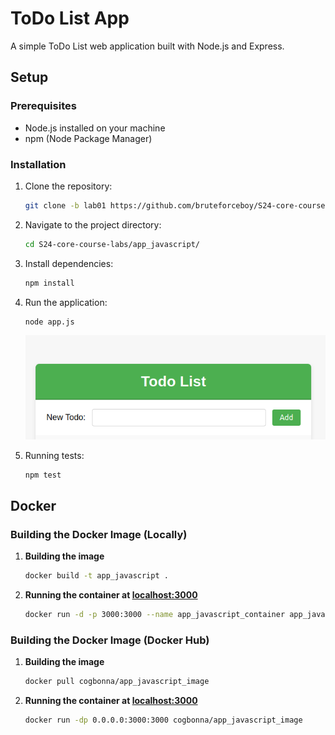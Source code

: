 # ToDo List App

A simple ToDo List web application built with Node.js and Express.

## Setup

### Prerequisites

- Node.js installed on your machine
- npm (Node Package Manager)

### Installation

1. Clone the repository:

   ```bash
   git clone -b lab01 https://github.com/bruteforceboy/S24-core-course-labs/
   ```
2. Navigate to the project directory:
   ```bash 
   cd S24-core-course-labs/app_javascript/
   ```
3. Install dependencies:
   ```bash 
   npm install
   ``` 
4. Run the application: 
   ```bash 
   node app.js
   ```
   ![alt text](./md_screenshots/image.png)
5. Running tests: 
   ```bash
   npm test
   ``` 

## Docker 

### Building the Docker Image (Locally)

1. **Building the image**
   ```bash 
   docker build -t app_javascript .
   ```
2. **Running the container at [localhost:3000](127.0.0.1/3000)**
   ```bash 
   docker run -d -p 3000:3000 --name app_javascript_container app_javascript
   ```

### Building the Docker Image (Docker Hub)

1. **Building the image**
   ```bash 
   docker pull cogbonna/app_javascript_image
   ```
2. **Running the container at [localhost:3000](127.0.0.1/3000)**
   ```bash 
   docker run -dp 0.0.0.0:3000:3000 cogbonna/app_javascript_image
   ```